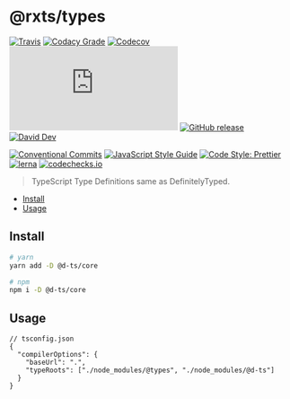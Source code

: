 # @rxts/types

[![Travis](https://img.shields.io/travis/com/rx-ts/types.svg)](https://travis-ci.com/rx-ts/types)
[![Codacy Grade](https://img.shields.io/codacy/grade/8e5221c1a3d344d3bb6221d26bc4fdcf)](https://www.codacy.com/app/rx-ts/types)
[![Codecov](https://img.shields.io/codecov/c/gh/rx-ts/types)](https://codecov.io/gh/rx-ts/types)
[![type-coverage](https://img.shields.io/badge/dynamic/json.svg?label=type-coverage&prefix=%E2%89%A5&suffix=%&query=$.typeCoverage.atLeast&uri=https%3A%2F%2Fraw.githubusercontent.com%2Frx-ts%2Ftypes%2Fmaster%2Fpackage.json)](https://github.com/plantain-00/type-coverage)
[![GitHub release](https://img.shields.io/github/release/rx-ts/types)](https://github.com/rx-ts/types/releases)
[![David Dev](https://img.shields.io/david/dev/rx-ts/types.svg)](https://david-dm.org/rx-ts/types?type=dev)

[![Conventional Commits](https://img.shields.io/badge/conventional%20commits-1.0.0-yellow.svg)](https://conventionalcommits.org)
[![JavaScript Style Guide](https://img.shields.io/badge/code_style-standard-brightgreen.svg)](https://standardjs.com)
[![Code Style: Prettier](https://img.shields.io/badge/code_style-prettier-ff69b4.svg)](https://github.com/prettier/prettier)
[![lerna](https://img.shields.io/badge/maintained%20with-lerna-cc00ff.svg)](https://lerna.js.org)
[![codechecks.io](https://raw.githubusercontent.com/codechecks/docs/master/images/badges/badge-default.svg?sanitize=true)](https://codechecks.io)

> TypeScript Type Definitions same as DefinitelyTyped.

- [Install](#install)
- [Usage](#usage)

## Install

```sh
# yarn
yarn add -D @d-ts/core

# npm
npm i -D @d-ts/core
```

## Usage

```jsonc
// tsconfig.json
{
  "compilerOptions": {
    "baseUrl": ".",
    "typeRoots": ["./node_modules/@types", "./node_modules/@d-ts"]
  }
}
```
